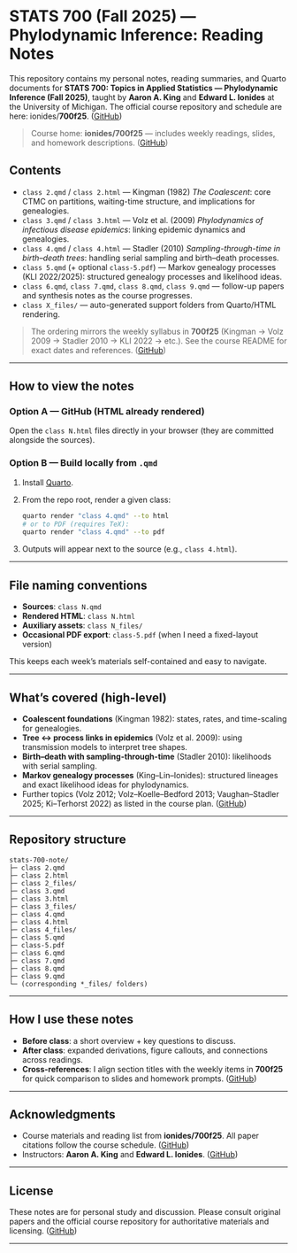

# STATS 700 (Fall 2025) — Phylodynamic Inference: Reading Notes

This repository contains my personal notes, reading summaries, and Quarto documents for **STATS 700: Topics in Applied Statistics — Phylodynamic Inference (Fall 2025)**, taught by **Aaron A. King** and **Edward L. Ionides** at the University of Michigan. The official course repository and schedule are here: ionides/**700f25**. ([GitHub][1])

> Course home: **ionides/700f25** — includes weekly readings, slides, and homework descriptions. ([GitHub][1])


## Contents

* `class 2.qmd` / `class 2.html` — Kingman (1982) *The Coalescent*: core CTMC on partitions, waiting-time structure, and implications for genealogies.
* `class 3.qmd` / `class 3.html` — Volz et al. (2009) *Phylodynamics of infectious disease epidemics*: linking epidemic dynamics and genealogies.
* `class 4.qmd` / `class 4.html` — Stadler (2010) *Sampling-through-time in birth–death trees*: handling serial sampling and birth–death processes.
* `class 5.qmd` (+ optional `class-5.pdf`) — Markov genealogy processes (KLI 2022/2025): structured genealogy processes and likelihood ideas.
* `class 6.qmd`, `class 7.qmd`, `class 8.qmd`, `class 9.qmd` — follow-up papers and synthesis notes as the course progresses.
* `class X_files/` — auto-generated support folders from Quarto/HTML rendering.

> The ordering mirrors the weekly syllabus in **700f25** (Kingman → Volz 2009 → Stadler 2010 → KLI 2022 → etc.). See the course README for exact dates and references. ([GitHub][1])

---

## How to view the notes

### Option A — GitHub (HTML already rendered)

Open the `class N.html` files directly in your browser (they are committed alongside the sources).

### Option B — Build locally from `.qmd`

1. Install [Quarto](https://quarto.org/).
2. From the repo root, render a given class:

   ```bash
   quarto render "class 4.qmd" --to html
   # or to PDF (requires TeX):
   quarto render "class 4.qmd" --to pdf
   ```
3. Outputs will appear next to the source (e.g., `class 4.html`).

---

## File naming conventions

* **Sources**: `class N.qmd`
* **Rendered HTML**: `class N.html`
* **Auxiliary assets**: `class N_files/`
* **Occasional PDF export**: `class-5.pdf` (when I need a fixed-layout version)

This keeps each week’s materials self-contained and easy to navigate.

---

## What’s covered (high-level)

* **Coalescent foundations** (Kingman 1982): states, rates, and time-scaling for genealogies.
* **Tree ↔ process links in epidemics** (Volz et al. 2009): using transmission models to interpret tree shapes.
* **Birth–death with sampling-through-time** (Stadler 2010): likelihoods with serial sampling.
* **Markov genealogy processes** (King–Lin–Ionides): structured lineages and exact likelihood ideas for phylodynamics.
* Further topics (Volz 2012; Volz–Koelle–Bedford 2013; Vaughan–Stadler 2025; Ki–Terhorst 2022) as listed in the course plan. ([GitHub][1])

---

## Repository structure

```
stats-700-note/
├─ class 2.qmd
├─ class 2.html
├─ class 2_files/
├─ class 3.qmd
├─ class 3.html
├─ class 3_files/
├─ class 4.qmd
├─ class 4.html
├─ class 4_files/
├─ class 5.qmd
├─ class-5.pdf
├─ class 6.qmd
├─ class 7.qmd
├─ class 8.qmd
├─ class 9.qmd
└─ (corresponding *_files/ folders)
```

---

## How I use these notes

* **Before class**: a short overview + key questions to discuss.
* **After class**: expanded derivations, figure callouts, and connections across readings.
* **Cross-references**: I align section titles with the weekly items in **700f25** for quick comparison to slides and homework prompts. ([GitHub][1])

---

## Acknowledgments

* Course materials and reading list from **ionides/700f25**. All paper citations follow the course schedule. ([GitHub][1])
* Instructors: **Aaron A. King** and **Edward L. Ionides**. ([GitHub][1])

---

## License

These notes are for personal study and discussion. Please consult original papers and the official course repository for authoritative materials and licensing. ([GitHub][1])

---

[1]: https://github.com/ionides/700f25 "GitHub - ionides/700f25: STATS 700 Fall 2025. Topics in Applied Statistics: Phylodynamic Inference"
